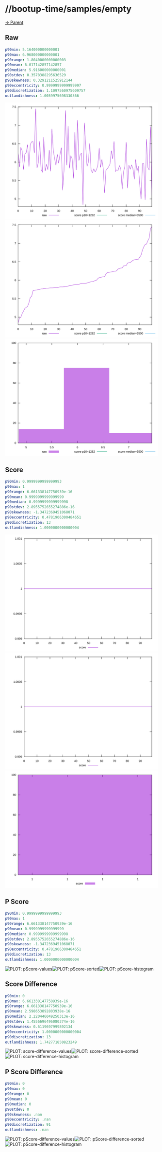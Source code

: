 
# //bootup-time/samples/empty

[→ Parent](../..)


## Raw


```yaml
p90min: 5.164000000000001
p90max: 6.968000000000001
p90range: 1.8040000000000003
p90mean: 6.017142857142857
p90median: 5.916000000000001
p90stdev: 0.3578388295636529
p90skewness: 0.3291211525912144
p90eccentricity: 0.9999999999999997
p90discretization: 1.1097560975609757
outlandishness: 1.0059975698330366

```

![PLOT: raw-values](./raw/values.svg)![PLOT: raw-sorted](./raw/sorted.svg)![PLOT: raw-histogram](./raw/histogram.svg)
## Score


```yaml
p90min: 0.9999999999999993
p90max: 1
p90range: 6.661338147750939e-16
p90mean: 0.9999999999999999
p90median: 0.9999999999999998
p90stdev: 2.8955752655274886e-16
p90skewness: -1.3472369451068071
p90eccentricity: 0.4781906300484651
p90discretization: 13
outlandishness: 1.0000000000000004

```

![PLOT: score-values](./score/values.svg)![PLOT: score-sorted](./score/sorted.svg)![PLOT: score-histogram](./score/histogram.svg)
## P Score


```yaml
p90min: 0.9999999999999993
p90max: 1
p90range: 6.661338147750939e-16
p90mean: 0.9999999999999999
p90median: 0.9999999999999998
p90stdev: 2.8955752655274886e-16
p90skewness: -1.3472369451068071
p90eccentricity: 0.4781906300484651
p90discretization: 13
outlandishness: 1.0000000000000004

```

![PLOT: pScore-values](./pScore/values.svg)![PLOT: pScore-sorted](./pScore/sorted.svg)![PLOT: pScore-histogram](./pScore/histogram.svg)
## Score Difference


```yaml
p90min: 0
p90max: 6.661338147750939e-16
p90range: 6.661338147750939e-16
p90mean: 2.598653892803938e-16
p90median: 2.220446049250313e-16
p90stdev: 1.4556696496080374e-16
p90skewness: 0.6119697999892134
p90eccentricity: 1.0000000000000004
p90discretization: 13
outlandishness: 1.742771850823249

```

![PLOT: score-difference-values](./score-difference/values.svg)![PLOT: score-difference-sorted](./score-difference/sorted.svg)![PLOT: score-difference-histogram](./score-difference/histogram.svg)
## P Score Difference


```yaml
p90min: 0
p90max: 0
p90range: 0
p90mean: 0
p90median: 0
p90stdev: 0
p90skewness: .nan
p90eccentricity: .nan
p90discretization: 91
outlandishness: .nan

```

![PLOT: pScore-difference-values](./pScore-difference/values.svg)![PLOT: pScore-difference-sorted](./pScore-difference/sorted.svg)![PLOT: pScore-difference-histogram](./pScore-difference/histogram.svg)
